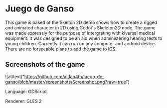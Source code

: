 # Juego de Ganso

This game is based of the Skelton 2D demo shows how to create a rigged and animated character in 2D using
Godot's Skeleton2D node. The game was made expressly for the purpose of intergrating with kiversal medical equipment. It was designed to be an aid when administering hearing tests to young children. Currently it can run on any computer and android device. There are no forseeable plans to add the game to iOS.

## Screenshots of the game
![alttext("https://github.com/aidan4th/juego-de-ganso/blob/master/screenshots/Screenshot.png?raw=true")

Language: GDScript

Renderer: GLES 2

